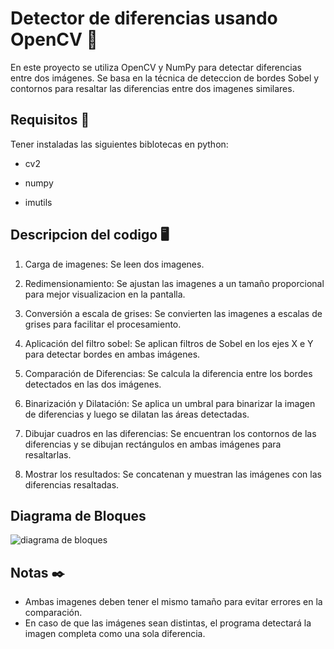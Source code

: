 # Detector de diferencias usando OpenCV 👀
En este proyecto se utiliza OpenCV y NumPy para detectar diferencias entre dos imágenes. Se basa en la técnica de deteccion de bordes Sobel y contornos para resaltar las diferencias entre dos imagenes similares. 

## Requisitos 🔨
Tener instaladas las siguientes biblotecas en python:

 - cv2
 
 - numpy
 
 - imutils

## Descripcion del codigo 🖥️
 1. Carga de imagenes:
     Se leen dos imagenes.
    
 2. Redimensionamiento:
     Se ajustan las imagenes a un tamaño proporcional para mejor visualizacion en la pantalla.
    
 3. Conversión a escala de grises:
     Se convierten las imagenes a escalas de grises para facilitar el procesamiento.
    
 4. Aplicación del filtro sobel:
     Se aplican filtros de Sobel en los ejes X e Y para detectar bordes en ambas imágenes.
    
 5. Comparación de Diferencias:
     Se calcula la diferencia entre los bordes detectados en las dos imágenes.
    
 6. Binarización y Dilatación:
     Se aplica un umbral para binarizar la imagen de diferencias y luego se dilatan las áreas detectadas.
    
 7. Dibujar cuadros en las diferencias:
     Se encuentran los contornos de las diferencias y se dibujan rectángulos en ambas imágenes para resaltarlas.
    
 8. Mostrar los resultados:
     Se concatenan y muestran las imágenes con las diferencias resaltadas.

## Diagrama de Bloques
![diagrama de bloques](https://github.com/user-attachments/assets/052b40c2-4af2-446f-9336-ceeeb0254c7a)


    
   
## Notas ✒️
- Ambas imagenes deben tener el mismo tamaño para evitar errores en la comparación.
- En caso de que las imágenes sean distintas, el programa detectará la imagen completa como una sola diferencia.

